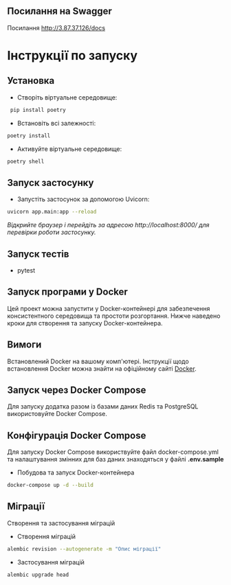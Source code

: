 ## Посилання на Swagger
Посилання http://3.87.37.126/docs

# Інструкції по запуску 

## Установка 
* Створіть віртуальне середовище: 

```bash
 pip install poetry
```
* Встановіть всі залежності:

```bash
poetry install
```

* Активуйте віртуальне середовище:

```bash
poetry shell
```



## Запуск застосунку 
* Запустіть застосунок за допомогою Uvicorn:
```bash
uvicorn app.main:app --reload
```
*Відкрийте браузер і перейдіть за адресою http://localhost:8000/ для перевірки роботи застосунку.*

## Запуск тестів 
* pytest

## Запуск програми у Docker

Цей проект можна запустити у Docker-контейнері для забезпечення консистентного середовища та простоти розгортання. Нижче наведено кроки для створення та запуску Docker-контейнера.

## Вимоги
Встановлений Docker на вашому комп'ютері. Інструкції щодо встановлення Docker можна знайти на офіційному сайті [Docker](https://docs.docker.com/engine/install/).

## Запуск через Docker Compose
Для запуску додатка разом із базами даних Redis та PostgreSQL використовуйте Docker Compose.

## Конфігурація Docker Compose
Для запуску Docker Compose використвуйте файл docker-compose.yml та налаштування змінних для баз даних знаходяться у файлі **.env.sample**

* Побудова та запуск Docker-контейнера
```bash
docker-compose up -d --build
```

## Міграції

Створення та застосування міграцій

* Створення міграцій

```bash
alembic revision --autogenerate -m "Опис міграції"
```
* Застосування міграцій

```bash
alembic upgrade head
```
